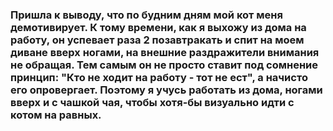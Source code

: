 ### Пришла к выводу, что по будним дням мой кот меня демотивирует. К тому времени, как я выхожу из дома на работу, он успевает раза 2 позавтракать и спит на моем диване вверх ногами, на внешние раздражители внимания не обращая. Тем самым он не просто ставит под сомнение принцип: "Кто не ходит на работу - тот не ест", а начисто его опровергает. Поэтому я учусь работать из дома, ногами вверх и с чашкой чая, чтобы хотя-бы визуально идти с котом на равных.

<!--
**ANANAStasiaKovaleva/ANANAStasiaKovaleva** is a ✨ _special_ ✨ repository because its `README.md` (this file) appears on your GitHub profile.

Here are some ideas to get you started:

- 🔭 I’m currently working on ...
- 🌱 I’m currently learning ...
- 👯 I’m looking to collaborate on ...
- 🤔 I’m looking for help with ...
- 💬 Ask me about ...
- 📫 How to reach me: ...
- 😄 Pronouns: ...
- ⚡ Fun fact: ...
-->
